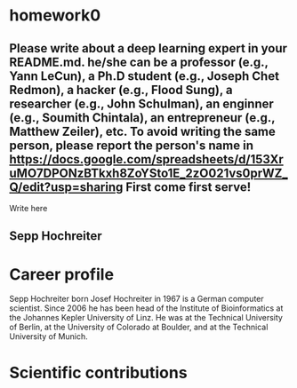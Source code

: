 # homework0
Please write about a deep learning expert in your README.md.
he/she can be a professor (e.g., Yann LeCun), a Ph.D student (e.g., Joseph Chet Redmon), a hacker (e.g., Flood Sung), a researcher (e.g., John Schulman), an enginner (e.g., Soumith Chintala), an entrepreneur (e.g., Matthew Zeiler), etc.
To avoid writing the same person, please report the person's name in  
https://docs.google.com/spreadsheets/d/153XruMO7DPONzBTkxh8ZoYSto1E_2zO021vs0prWZ_Q/edit?usp=sharing
First come first serve!
-------
Write here

## Sepp Hochreiter
# Career profile
Sepp Hochreiter born Josef Hochreiter in 1967 is a German computer scientist.
Since 2006 he has been head of the Institute of Bioinformatics at the Johannes Kepler University of Linz.
He was at the Technical University of Berlin, at the University of Colorado at Boulder, and at the Technical University of Munich.

# Scientific contributions
